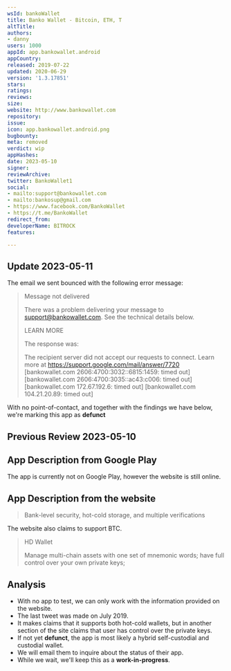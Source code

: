 ```yaml
---
wsId: bankoWallet
title: Banko Wallet - Bitcoin, ETH, T
altTitle: 
authors:
- danny
users: 1000
appId: app.bankowallet.android
appCountry: 
released: 2019-07-22
updated: 2020-06-29
version: '1.3.17851'
stars: 
ratings: 
reviews: 
size: 
website: http://www.bankowallet.com
repository: 
issue: 
icon: app.bankowallet.android.png
bugbounty: 
meta: removed
verdict: wip
appHashes: 
date: 2023-05-10
signer: 
reviewArchive: 
twitter: BankoWallet1
social:
- mailto:support@bankowallet.com
- mailto:bankosup@gmail.com
- https://www.facebook.com/BankoWallet
- https://t.me/BankoWallet
redirect_from: 
developerName: BITROCK
features: 

---
```


## Update 2023-05-11

The email we sent bounced with the following error message:

> Message not delivered
>
> There was a problem delivering your message to support@bankowallet.com. See the technical details below.
>
> LEARN MORE
>
> The response was:
>
> The recipient server did not accept our requests to connect. Learn more at https://support.google.com/mail/answer/7720 [bankowallet.com 2606:4700:3032::6815:1459: timed out] [bankowallet.com 2606:4700:3035::ac43:c006: timed out] [bankowallet.com 172.67.192.6: timed out] [bankowallet.com 104.21.20.89: timed out]

With no point-of-contact, and together with the findings we have below, we're marking this app as **defunct**

## Previous Review 2023-05-10

## App Description from Google Play 

The app is currently not on Google Play, however the website is still online. 

## App Description from the website

> Bank-level security, hot-cold storage, and multiple verifications

The website also claims to support BTC. 

> HD Wallet 
>
> Manage multi-chain assets with one set of mnemonic words;
have full control over your own private keys;

## Analysis 

- With no app to test, we can only work with the information provided on the website. 
- The last tweet was made on July 2019.
- It makes claims that it supports both hot-cold wallets, but in another section of the site claims that user has control over the private keys. 
- If not yet **defunct**, the app is most likely a hybrid self-custodial and custodial wallet. 
- We will email them to inquire about the status of their app.
- While we wait, we'll keep this as a **work-in-progress**.